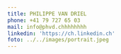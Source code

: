 ```yaml
---
title: PHILIPPE VAN DRIEL
phone: +41 79 727 65 03
mail: info@phvd.chhhhhhhh
linkedin: 'https://ch.linkedin.ch'
foto: ../../images/portrait.jpeg
---
```


